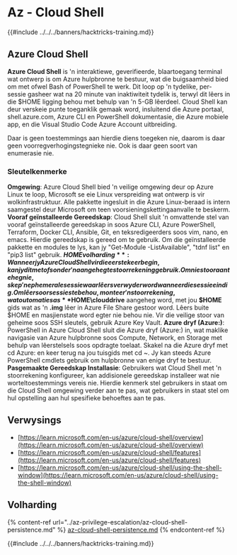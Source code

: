 # Az - Cloud Shell

{{#include ../../../banners/hacktricks-training.md}}

## Azure Cloud Shell

**Azure Cloud Shell** is 'n interaktiewe, geverifieerde, blaartoegang terminal wat ontwerp is om Azure hulpbronne te bestuur, wat die buigsaamheid bied om met ofwel Bash of PowerShell te werk. Dit loop op 'n tydelike, per-sessie gasheer wat na 20 minute van inaktiwiteit tydelik is, terwyl dit lêers in die $HOME ligging behou met behulp van 'n 5-GB lêerdeel. Cloud Shell kan deur verskeie punte toeganklik gemaak word, insluitend die Azure portaal, shell.azure.com, Azure CLI en PowerShell dokumentasie, die Azure mobiele app, en die Visual Studio Code Azure Account uitbreiding.

Daar is geen toestemmings aan hierdie diens toegeken nie, daarom is daar geen voorregverhogingstegnieke nie. Ook is daar geen soort van enumerasie nie.

### Sleutelkenmerke

**Omgewing**: Azure Cloud Shell bied 'n veilige omgewing deur op Azure Linux te loop, Microsoft se eie Linux verspreiding wat ontwerp is vir wolkinfrastruktuur. Alle pakkette ingesluit in die Azure Linux-beraad is intern saamgestel deur Microsoft om teen voorsieningskettingaanvalle te beskerm.
**Vooraf geïnstalleerde Gereedskap**: Cloud Shell sluit 'n omvattende stel van vooraf geïnstalleerde gereedskap in soos Azure CLI, Azure PowerShell, Terraform, Docker CLI, Ansible, Git, en teksredigeerders soos vim, nano, en emacs. Hierdie gereedskap is gereed om te gebruik. Om die geïnstalleerde pakkette en modules te lys, kan jy "Get-Module -ListAvailable", "tdnf list" en "pip3 list" gebruik.
**$HOME volharding**: Wanneer jy Azure Cloud Shell vir die eerste keer begin, kan jy dit met of sonder 'n aangehegte stoorrekening gebruik. Om nie stoor aan te heg nie, skep 'n ephemerale sessie waar lêers verwyder word wanneer die sessie eindig. Om lêers oor sessies te behou, monteer 'n stoorrekening, wat outomaties as **$HOME\clouddrive** aangeheg word, met jou **$HOME** gids wat as 'n **.img** lêer in Azure File Share gestoor word. Lêers buite $HOME en masjienstate word egter nie behou nie. Vir die veilige stoor van geheime soos SSH sleutels, gebruik Azure Key Vault.
**Azure dryf (Azure:)**: PowerShell in Azure Cloud Shell sluit die Azure dryf (Azure:) in, wat maklike navigasie van Azure hulpbronne soos Compute, Network, en Storage met behulp van lêerstelsels soos opdragte toelaat. Skakel na die Azure dryf met cd Azure: en keer terug na jou tuisgids met cd ~. Jy kan steeds Azure PowerShell cmdlets gebruik om hulpbronne van enige dryf te bestuur.
**Pasgemaakte Gereedskap Installasie**: Gebruikers wat Cloud Shell met 'n stoorrekening konfigureer, kan addisionele gereedskap installeer wat nie worteltoestemmings vereis nie. Hierdie kenmerk stel gebruikers in staat om die Cloud Shell omgewing verder aan te pas, wat gebruikers in staat stel om hul opstelling aan hul spesifieke behoeftes aan te pas.

## Verwysings

* [https://learn.microsoft.com/en-us/azure/cloud-shell/overview](https://learn.microsoft.com/en-us/azure/cloud-shell/overview)
* [https://learn.microsoft.com/en-us/azure/cloud-shell/features](https://learn.microsoft.com/en-us/azure/cloud-shell/features)
* [https://learn.microsoft.com/en-us/azure/cloud-shell/using-the-shell-window](https://learn.microsoft.com/en-us/azure/cloud-shell/using-the-shell-window)


## Volharding

{% content-ref url="../az-privilege-escalation/az-cloud-shell-persistence.md" %}
[az-cloud-shell-persistence.md](../az-privilege-escalation/az-cloud-shell-persistence.md)
{% endcontent-ref %}

{{#include ../../../banners/hacktricks-training.md}}

